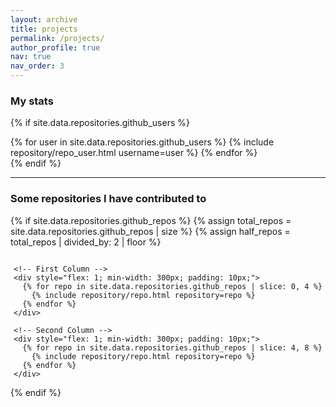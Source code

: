 ```yaml
---
layout: archive
title: projects
permalink: /projects/
author_profile: true
nav: true
nav_order: 3
---
```


### My stats

{% if site.data.repositories.github_users %}
<div class="repositories d-flex flex-wrap flex-md-row flex-column justify-content-between align-items-center">
  {% for user in site.data.repositories.github_users %}
    {% include repository/repo_user.html username=user %}
  {% endfor %}
</div>
{% endif %}

---

### Some repositories I have contributed to

{% if site.data.repositories.github_repos %}
  {% assign total_repos = site.data.repositories.github_repos | size %}
  {% assign half_repos = total_repos | divided_by: 2 | floor %}

  <div style="display: flex; flex-wrap: wrap; justify-content: center; gap: 20px;">
    
    <!-- First Column -->
    <div style="flex: 1; min-width: 300px; padding: 10px;">
      {% for repo in site.data.repositories.github_repos | slice: 0, 4 %}
        {% include repository/repo.html repository=repo %}
      {% endfor %}
    </div>
    
    <!-- Second Column -->
    <div style="flex: 1; min-width: 300px; padding: 10px;">
      {% for repo in site.data.repositories.github_repos | slice: 4, 8 %}
        {% include repository/repo.html repository=repo %}
      {% endfor %}
    </div>
    
  </div>
{% endif %}




